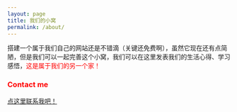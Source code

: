 ```yaml
---
layout: page
title: 我们的小窝
permalink: /about/
---
```


搭建一个属于我们自己的网站还是不错滴（关键还免费啊），虽然它现在还有点简陋，但是我们可以一起完善这个小窝，我们可以在这里发表我们的生活心得、学习感悟，<font color=red>这是属于我们的另一个家！<font/>

### Contact me

[点这里联系我吧！](mailto:1059310816@qq.com)
